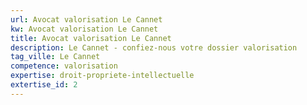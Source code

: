 ```yaml
---
url: Avocat valorisation Le Cannet
kw: Avocat valorisation Le Cannet
title: Avocat valorisation Le Cannet
description: Le Cannet - confiez-nous votre dossier valorisation
tag_ville: Le Cannet
competence: valorisation
expertise: droit-propriete-intellectuelle
extertise_id: 2
---
```

